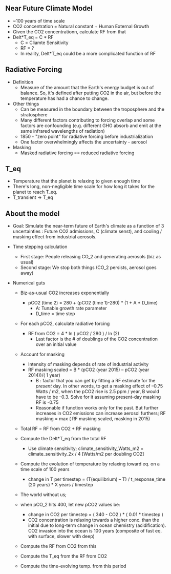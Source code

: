 
## Near Future Climate Model
- ~100 years of time scale
- CO2 concentration = Natural constant + Human External Growth
- Given the CO2 concentrationn, calculate RF from that
- Delt*T_eq = C * RF
  - C = Cliamte Sensitivity
  - RF = ?
  - In reality, Delt\*T_eq could be a more complicated function of RF

## Radiative Forcing
- Definition
  - Measure of the amount that the Earth's energy budget is out of balance. So, it's defined after putting CO2 in the air, but before the temperature has had a chance to change.
- Other things
  - Can be measured in the boundary between the troposphere and the stratosphere
  - Many different factors contributing to forcing overlap and some factors are confounding (e.g. different GHG absorb and emit at the same infrared wavelengths of radiation) 
  - 1850 - "zero point" for radiative forcing before industrialization 
  - One factor overwhelmingly affects the uncertainty - aerosol
- Masking
  - Masked radiative forcing == reduced radiative forcing

## T_eq
  - Temperature that the planet is relaxing to given enough time
  - There's long, non-negligible time scale for how long it takes for the planet to reach T_eq.
  - T_transient -> T_eq

## About the model
- Goal: Simulate the near-term future of Earth's climate as a function of 3 uncertainties : Future CO2 admissions, C (climate senst), and cooling / masking effect from industrial aerosols.

- Time stepping calculation
  - First stage: People releasing CO_2 and generating aerosols (biz as usual)
  - Second stage: We stop both things (CO_2 persists, aerosol goes away)

- Numerical guts

  - Biz-as-usual CO2 increases exponentially
    - pCO2 (time 2) = 280 + (pCO2 (time 1)-280) * (1 + A * D_time)
      - A: Tunable growth rate parameter
      - D_time = time step
  - For each pCO2, calculate radiative forcing
    - RF from CO2 = 4 * ln ( pCO2 / 280 ) / ln (2)
      - Last factor is the # of doublings of the CO2 concentration over an initial value
  - Account for masking
    - Intensity of masking depends of rate of industrial activity
    - RF masking scaled = B * (pCO2 (year 2015) – pCO2 (year 2014))/( 1 year)
      - B : factor that you can get by fitting a RF estimate for the _present_ day. In other words, to get a masking effect of –0.75 Watts / m2, when the pCO2 rise is 2.5 ppm / year, B would have to be –0.3. Solve for it assuming present-day masking RF is -0.75
      - Reasonable if function works only for the past. But further increases in CO2 emissions can increase aerosol furthers; RF masking = max ( RF masking scaled, masking in 2015)
  - Total RF = RF from CO2 + RF masking 
  - Compute the Delt\*T_eq from the total RF 
    - Use climate sensitivity; climate_sensitivity_Watts_m2 = climate_sensitivity_2x / 4 [Watts/m2 per doubling CO2]
  - Compute the evolution of temperature by relaxing toward eq. on a time scale of 100 years
    - change in T per timestep = (T(equilibrium) – T) / t_response_time (20 years) * X years / timestep

  - The world without us; 
  - when pCO_2 hits 400, let new pCO2 values be:
    - change in CO2 per timestep = ( 340 - CO2 ) * ( 0.01 * timestep )
    - CO2 concentration is relaxing towards a higher conc. than the initial due to long-term change in ocean chemistry (acidification). CO2 invasion into the ocean is 100 years (composite of fast eq. with surface, slower with deep)
  - Compute the RF from CO2 from this 
  - Compute the T_eq from the RF from CO2
  - Compute the time-evolving temp. from this period 



